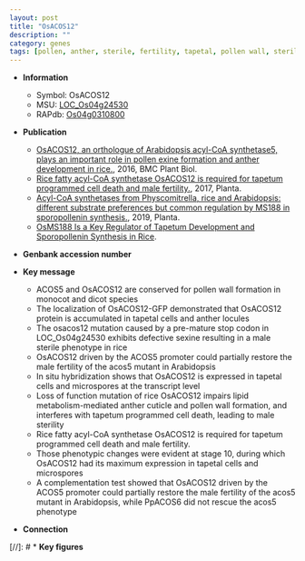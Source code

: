 ```yaml
---
layout: post
title: "OsACOS12"
description: ""
category: genes
tags: [pollen, anther, sterile, fertility, tapetal, pollen wall, sterility, cell death, cuticle, tapetum, male sterility]
---
```


* **Information**  
    + Symbol: OsACOS12  
    + MSU: [LOC_Os04g24530](http://rice.plantbiology.msu.edu/cgi-bin/ORF_infopage.cgi?orf=LOC_Os04g24530)  
    + RAPdb: [Os04g0310800](http://rapdb.dna.affrc.go.jp/viewer/gbrowse_details/irgsp1?name=Os04g0310800)  

* **Publication**  
    + [OsACOS12, an orthologue of Arabidopsis acyl-CoA synthetase5, plays an important role in pollen exine formation and anther development in rice.](http://www.ncbi.nlm.nih.gov/pubmed?term=OsACOS12,+an+orthologue+of+Arabidopsis+acyl-CoA+synthetase5,+plays+an+important+role+in+pollen+exine+formation+and+anther+development+in+rice.%5BTitle%5D), 2016, BMC Plant Biol.
    + [Rice fatty acyl-CoA synthetase OsACOS12 is required for tapetum programmed cell death and male fertility.](http://www.ncbi.nlm.nih.gov/pubmed?term=Rice+fatty+acyl-CoA+synthetase+OsACOS12+is+required+for+tapetum+programmed+cell+death+and+male+fertility.%5BTitle%5D), 2017, Planta.
    + [Acyl-CoA synthetases from Physcomitrella, rice and Arabidopsis: different substrate preferences but common regulation by MS188 in sporopollenin synthesis.](http://www.ncbi.nlm.nih.gov/pubmed?term=Acyl-CoA+synthetases+from+Physcomitrella,+rice+and+Arabidopsis:+different+substrate+preferences+but+common+regulation+by+MS188+in+sporopollenin+synthesis.%5BTitle%5D), 2019, Planta.
    + [OsMS188 Is a Key Regulator of Tapetum Development and Sporopollenin Synthesis in Rice](N+Y).

* **Genbank accession number**  

* **Key message**  
    + ACOS5 and OsACOS12 are conserved for pollen wall formation in monocot and dicot species
    + The localization of OsACOS12-GFP demonstrated that OsACOS12 protein is accumulated in tapetal cells and anther locules
    + The osacos12 mutation caused by a pre-mature stop codon in LOC_Os04g24530 exhibits defective sexine resulting in a male sterile phenotype in rice
    + OsACOS12 driven by the ACOS5 promoter could partially restore the male fertility of the acos5 mutant in Arabidopsis
    + In situ hybridization shows that OsACOS12 is expressed in tapetal cells and microspores at the transcript level
    + Loss of function mutation of rice OsACOS12 impairs lipid metabolism-mediated anther cuticle and pollen wall formation, and interferes with tapetum programmed cell death, leading to male sterility
    + Rice fatty acyl-CoA synthetase OsACOS12 is required for tapetum programmed cell death and male fertility.
    + Those phenotypic changes were evident at stage 10, during which OsACOS12 had its maximum expression in tapetal cells and microspores
    + A complementation test showed that OsACOS12 driven by the ACOS5 promoter could partially restore the male fertility of the acos5 mutant in Arabidopsis, while PpACOS6 did not rescue the acos5 phenotype

* **Connection**  

[//]: # * **Key figures**  


